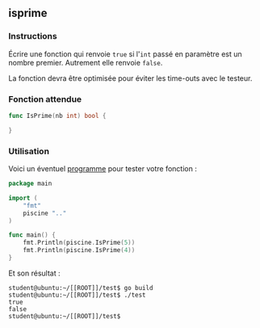 ## isprime

### Instructions

Écrire une fonction qui renvoie `true` si l'`int` passé en paramètre est un nombre premier. Autrement elle renvoie `false`.

La fonction devra être optimisée pour éviter les time-outs avec le testeur.

### Fonction attendue

```go
func IsPrime(nb int) bool {

}
```

### Utilisation

Voici un éventuel [programme](TODO-LINK) pour tester votre fonction :

```go
package main

import (
	"fmt"
	piscine ".."
)

func main() {
	fmt.Println(piscine.IsPrime(5))
	fmt.Println(piscine.IsPrime(4))
}
```

Et son résultat :

```console
student@ubuntu:~/[[ROOT]]/test$ go build
student@ubuntu:~/[[ROOT]]/test$ ./test
true
false
student@ubuntu:~/[[ROOT]]/test$
```

